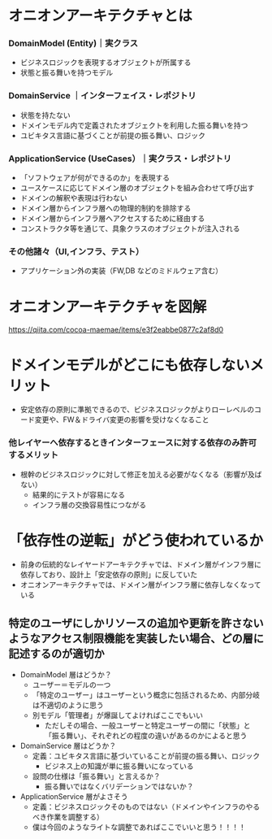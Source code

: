 # オニオンアーキテクチャとは

### DomainModel (Entity)｜実クラス

- ビジネスロジックを表現するオブジェクトが所属する
- 状態と振る舞いを持つモデル

### DomainService ｜インターフェイス・レポジトリ

- 状態を持たない
- ドメインモデル内で定義されたオブジェクトを利用した振る舞いを持つ
- ユビキタス言語に基づくことが前提の振る舞い、ロジック

### ApplicationService (UseCases）｜実クラス・レポジトリ

- 「ソフトウェアが何ができるのか」を表現する
- ユースケースに応じてドメイン層のオブジェクトを組み合わせて呼び出す
- ドメインの解釈や表現は行わない
- ドメイン層からインフラ層への物理的制約を排除する
- ドメイン層からインフラ層へアクセスするために経由する
- コンストラクタ等を通じて、具象クラスのオブジェクトが注入される

### その他諸々（UI,インフラ、テスト）

- アプリケーション外の実装（FW,DB などのミドルウェア含む）

# オニオンアーキテクチャを図解

https://qiita.com/cocoa-maemae/items/e3f2eabbe0877c2af8d0

# ドメインモデルがどこにも依存しないメリット

- 安定依存の原則に準拠できるので、ビジネスロジックがよりローレベルのコード変更や、FW＆ドライバ変更の影響を受けなくなること

### 他レイヤーへ依存するときインターフェースに対する依存のみ許可するメリット

- 根幹のビジネスロジックに対して修正を加える必要がなくなる（影響が及ばない）
  - 結果的にテストが容易になる
  - インフラ層の交換容易性につながる

# 「依存性の逆転」がどう使われているか

- 前身の伝統的なレイヤードアーキテクチャでは、ドメイン層がインフラ層に依存しており、設計上「安定依存の原則」に反していた
- オニオンアーキテクチャでは、ドメイン層がインフラ層に依存しなくなっている

## 特定のユーザにしかリソースの追加や更新を許さないようなアクセス制限機能を実装したい場合、どの層に記述するのが適切か

- DomainModel 層はどうか？
  - ユーザー＝モデルの一つ
  - 「特定のユーザー」はユーザーという概念に包括されるため、内部分岐は不適切のように思う
  - 別モデル「管理者」が爆誕してよければここでもいい
    - ただしその場合、一般ユーザーと特定ユーザーの間に「状態」と「振る舞い」、それぞれどの程度の違いがあるのかによると思う
- DomainService 層はどうか？
  - 定義：ユビキタス言語に基づいていることが前提の振る舞い、ロジック
    - ビジネス上の知識が単に振る舞いになっている
  - 設問の仕様は「振る舞い」と言えるか？
    - 振る舞いではなくバリデーションではないか？
- ApplicationService 層がよさそう
  - 定義：ビジネスロジックそのものではない（ドメインやインフラのやるべき作業を調整する）
  - 僕は今回のようなライトな調整であればここでいいと思う！！！！
